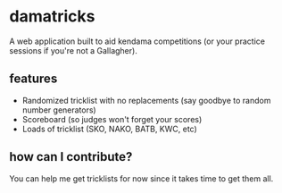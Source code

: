 # damatricks
A web application built to aid kendama competitions (or your practice sessions if you're not a Gallagher).

## features
- Randomized tricklist with no replacements (say goodbye to random number generators)
- Scoreboard (so judges won't forget your scores)
- Loads of tricklist (SKO, NAKO, BATB, KWC, etc)

## how can I contribute?
You can help me get tricklists for now since it takes time to get them all.
